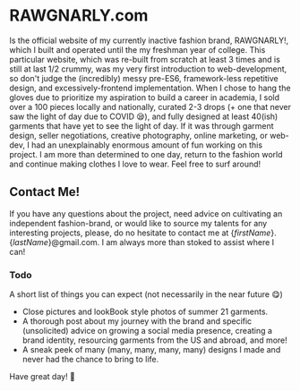 # RAWGNARLY.com
Is the official website of my currently inactive fashion brand, RAWGNARLY!, which I built and operated until the my freshman year of college. This particular website, which was re-built from scratch at least 3 times and is still at last 1/2 crummy, was my very first introduction to web-development, so don't judge the (incredibly) messy pre-ES6, framework-less repetitive design, and excessively-frontend implementation. When I chose to hang the gloves due to prioritize my aspiration to build a career in academia, I sold over a 100 pieces locally and nationally, curated 2-3 drops (+ one that never saw the light of day due to COVID 😪), and fully designed at least 40(ish) garments that have yet to see the light of day. 
If it was through garment design, seller negotiations, creative photography, online marketing, or web-dev, I had an unexplainably enormous amount of fun working on this project. I am more than determined to one day, return to the fashion world and continue making clothes I love to wear.
Feel free to surf around! 

## Contact Me!
If you have any questions about the project, need advice on cultivating an independent fashion-brand, or would like to source my talents for any interesting projects, please, do no hesitate to contact me at {*firstName*}.{*lastName*}@gmail.com. I am always more than stoked to assist where I can!

### Todo
A short list of things you can expect (not necessarily in the near future 😋)
- Close pictures and lookBook style photos of summer 21 garments.
- A thorough post about my journey with the brand and specific (unsolicited) advice on growing a social media presence, creating a brand identity, resourcing garments from the US and abroad, and more!   
- A sneak peek of many (many, many, many, many) designs I made and never had the chance to bring to life.


Have great day! 🌻